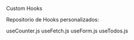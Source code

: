 Custom Hooks

Repositorio de Hooks personalizados:

useCounter.js
useFetch.js
useForm.js
useTodos.js
